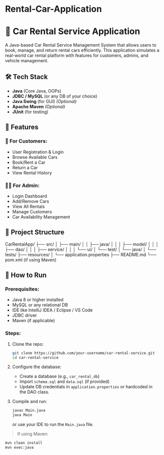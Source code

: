 # Rental-Car-Application
# 🚗 Car Rental Service Application

A Java-based Car Rental Service Management System that allows users to book, manage, and return rental cars efficiently. This application simulates a real-world car rental platform with features for customers, admins, and vehicle management.

## 🛠️ Tech Stack

- **Java** (Core Java, OOPs)
- **JDBC / MySQL** (or any DB of your choice)
- **Java Swing** (for GUI) *(Optional)*
- **Apache Maven** *(Optional)*
- **JUnit** (for testing)

## 📌 Features

### 🧑 For Customers:
- User Registration & Login
- Browse Available Cars
- Book/Rent a Car
- Return a Car
- View Rental History

### 👨‍💼 For Admin:
- Login Dashboard
- Add/Remove Cars
- View All Rentals
- Manage Customers
- Car Availability Management

## 📂 Project Structure

CarRentalApp/
├── src/
│ ├── main/
│ │ ├── java/
│ │ │ ├── model/
│ │ │ ├── dao/
│ │ │ ├── service/
│ │ │ └── ui/
│ └── test/
│ └── java/
│ └── tests/
├── resources/
│ └── application.properties
├── README.md
└── pom.xml (if using Maven)


## 🔧 How to Run

### Prerequisites:
- Java 8 or higher installed
- MySQL or any relational DB
- IDE like IntelliJ IDEA / Eclipse / VS Code
- JDBC driver
- Maven (if applicable)

### Steps:

1. Clone the repo:
    ```bash
    git clone https://github.com/your-username/car-rental-service.git
    cd car-rental-service
    ```

2. Configure the database:
    - Create a database (e.g., `car_rental_db`)
    - Import `schema.sql` and `data.sql` (if provided)
    - Update DB credentials in `application.properties` or hardcoded in the DAO class.

3. Compile and run:
    ```bash
    javac Main.java
    java Main
    ```
    or use your IDE to run the `Main.java` file.

> If using Maven:
```bash
mvn clean install
mvn exec:java

